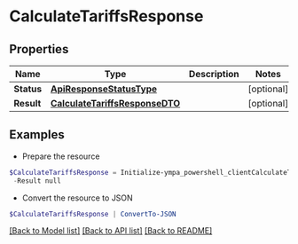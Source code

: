 # CalculateTariffsResponse
## Properties

Name | Type | Description | Notes
------------ | ------------- | ------------- | -------------
**Status** | [**ApiResponseStatusType**](ApiResponseStatusType.md) |  | [optional] 
**Result** | [**CalculateTariffsResponseDTO**](CalculateTariffsResponseDTO.md) |  | [optional] 

## Examples

- Prepare the resource
```powershell
$CalculateTariffsResponse = Initialize-ympa_powershell_clientCalculateTariffsResponse  -Status null `
 -Result null
```

- Convert the resource to JSON
```powershell
$CalculateTariffsResponse | ConvertTo-JSON
```

[[Back to Model list]](../README.md#documentation-for-models) [[Back to API list]](../README.md#documentation-for-api-endpoints) [[Back to README]](../README.md)

